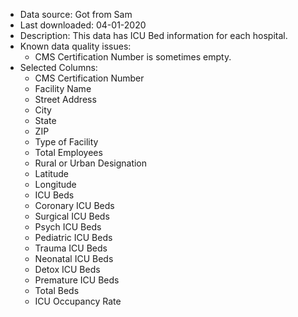 - Data source: Got from Sam
- Last downloaded: 04-01-2020
- Description: This data has ICU Bed information for each hospital.
- Known data quality issues: 
    - CMS Certification Number is sometimes empty.
- Selected Columns:
    - CMS Certification Number
    - Facility Name
    - Street Address
    - City
    - State
    - ZIP
    - Type of Facility
    - Total Employees
    - Rural or Urban Designation
    - Latitude
    - Longitude
    - ICU Beds
    - Coronary ICU Beds
    - Surgical ICU Beds
    - Psych ICU Beds
    - Pediatric ICU Beds
    - Trauma ICU Beds
    - Neonatal ICU Beds
    - Detox ICU Beds
    - Premature ICU Beds
    - Total Beds
    - ICU Occupancy Rate

